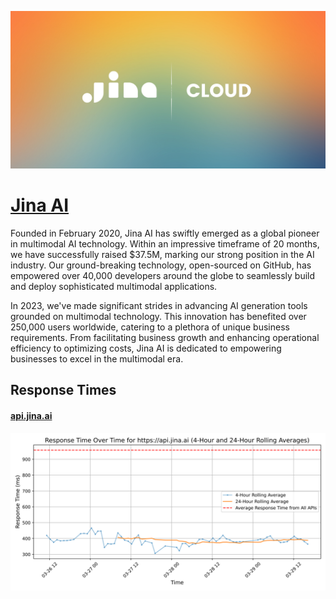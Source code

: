 [![Visit Jina AI](imagePreview.png)](https://jina.ai)

# [Jina AI](https://jina.ai)

Founded in February 2020, Jina AI has swiftly emerged as a global pioneer in multimodal AI technology. Within an impressive timeframe of 20 months, we have successfully raised $37.5M, marking our strong position in the AI industry. Our ground-breaking technology, open-sourced on GitHub, has empowered over 40,000 developers around the globe to seamlessly build and deploy sophisticated multimodal applications.

In 2023, we've made significant strides in advancing AI generation tools grounded on multimodal technology. This innovation has benefited over 250,000 users worldwide, catering to a plethora of unique business requirements. From facilitating business growth and enhancing operational efficiency to optimizing costs, Jina AI is dedicated to empowering businesses to excel in the multimodal era.

## Response Times

#### [api.jina.ai](https://api.jina.ai)

![api.jina.ai](response-time-charts/6170692e6a696e612e6169.svg)
